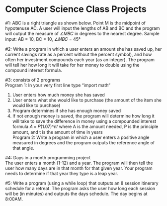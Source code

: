 # Computer Science Class Projects

#1: ABC is a right triangle as shown below. Point M is the midpoint of hypotenuse AC. A user will input the
lengths of AB and BC and the program will output the measure of ∠𝑀𝐵𝐶 in degrees to the nearest degree.
Sample input: AB = 10, BC = 10, ∠𝑀𝐵𝐶 = 45°

#2: Write a program in which a user enters an amount she has saved up, her current savings rate as a percent
without the percent symbol), and how often her investment compounds each year (as an integer). The program
will tell her how long it will take for her money to double using the compound interest formula.

#3: consists of 2 programs <br>
Program 1: In your very first line type “import math” <br>
  1. User enters how much money she has saved <br>
  2. User enters what she would like to purchase (the amount of the item she would like to purchase) <br>
  3. Program determines if she has enough money saved <br>
  4. If not enough money is saved, the program will determine how long it will take to save the difference in money using a compounded interest formula 𝐴 = 𝑃(1.07)^n𝑡 where A is the amount needed, P is the principle amount, and t is the amount of time in years <br>
Program 2: Write a program in which a user enters a positive angle measured in degrees and the program outputs the
reference angle of that angle.

#4: Days in a month programming project <br>
The user enters a month (1-12) and a year. The program will then tell the user how many days are 
in that month for that given year. Your program needs to determine if that year they type is a leap year.

#5: Write a program (using a while loop) that outputs an 8 session itinerary schedule for a retreat. 
The program asks the user how long each session will be (in minutes) and outputs the days schedule.
The day begins at 8:00AM. 
